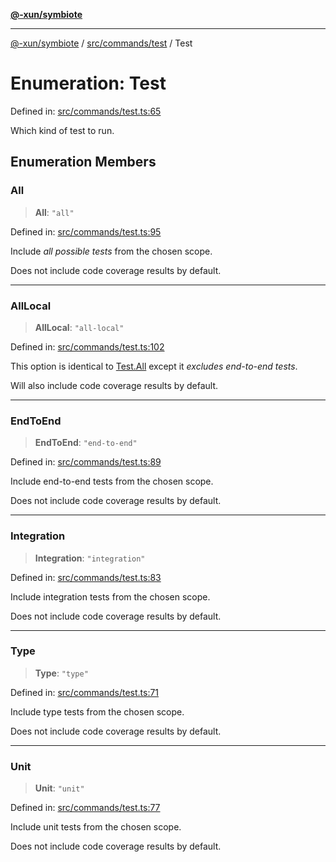 [**@-xun/symbiote**](../../../../README.md)

***

[@-xun/symbiote](../../../../README.md) / [src/commands/test](../README.md) / Test

# Enumeration: Test

Defined in: [src/commands/test.ts:65](https://github.com/Xunnamius/symbiote/blob/fcdd2ab0b85b01d184680d7337de52754feba693/src/commands/test.ts#L65)

Which kind of test to run.

## Enumeration Members

### All

> **All**: `"all"`

Defined in: [src/commands/test.ts:95](https://github.com/Xunnamius/symbiote/blob/fcdd2ab0b85b01d184680d7337de52754feba693/src/commands/test.ts#L95)

Include _all possible tests_ from the chosen scope.

Does not include code coverage results by default.

***

### AllLocal

> **AllLocal**: `"all-local"`

Defined in: [src/commands/test.ts:102](https://github.com/Xunnamius/symbiote/blob/fcdd2ab0b85b01d184680d7337de52754feba693/src/commands/test.ts#L102)

This option is identical to [Test.All](Test.md#all) except it _excludes end-to-end
tests_.

Will also include code coverage results by default.

***

### EndToEnd

> **EndToEnd**: `"end-to-end"`

Defined in: [src/commands/test.ts:89](https://github.com/Xunnamius/symbiote/blob/fcdd2ab0b85b01d184680d7337de52754feba693/src/commands/test.ts#L89)

Include end-to-end tests from the chosen scope.

Does not include code coverage results by default.

***

### Integration

> **Integration**: `"integration"`

Defined in: [src/commands/test.ts:83](https://github.com/Xunnamius/symbiote/blob/fcdd2ab0b85b01d184680d7337de52754feba693/src/commands/test.ts#L83)

Include integration tests from the chosen scope.

Does not include code coverage results by default.

***

### Type

> **Type**: `"type"`

Defined in: [src/commands/test.ts:71](https://github.com/Xunnamius/symbiote/blob/fcdd2ab0b85b01d184680d7337de52754feba693/src/commands/test.ts#L71)

Include type tests from the chosen scope.

Does not include code coverage results by default.

***

### Unit

> **Unit**: `"unit"`

Defined in: [src/commands/test.ts:77](https://github.com/Xunnamius/symbiote/blob/fcdd2ab0b85b01d184680d7337de52754feba693/src/commands/test.ts#L77)

Include unit tests from the chosen scope.

Does not include code coverage results by default.

